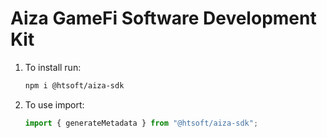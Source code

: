 # Aiza GameFi Software Development Kit

1. To install run:
    ```bash
    npm i @htsoft/aiza-sdk
    ```

1. To use import:
    ```typescript
    import { generateMetadata } from "@htsoft/aiza-sdk";
    ```